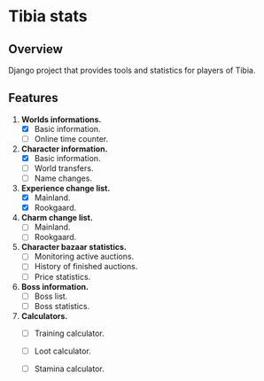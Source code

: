 # Tibia stats

## Overview

Django project that provides tools and statistics for players of Tibia.

## Features

1. **Worlds informations.**
    - [x] Basic information.
    - [ ] Online time counter.
2. **Character information.**
    - [x] Basic information.
    - [ ] World transfers.
    - [ ] Name changes.
3. **Experience change list.**
    - [x] Mainland.
    - [x] Rookgaard.
4. **Charm change list.**
    - [ ] Mainland.
    - [ ] Rookgaard.
5. **Character bazaar statistics.**
    - [ ] Monitoring active auctions.
    - [ ] History of finished auctions.
    - [ ] Price statistics.
6. **Boss information.**
    - [ ] Boss list.
    - [ ] Boss statistics.
7. **Calculators.**
   - [ ] Training calculator.
   - [ ] Loot calculator.
   - [ ] Stamina calculator.

